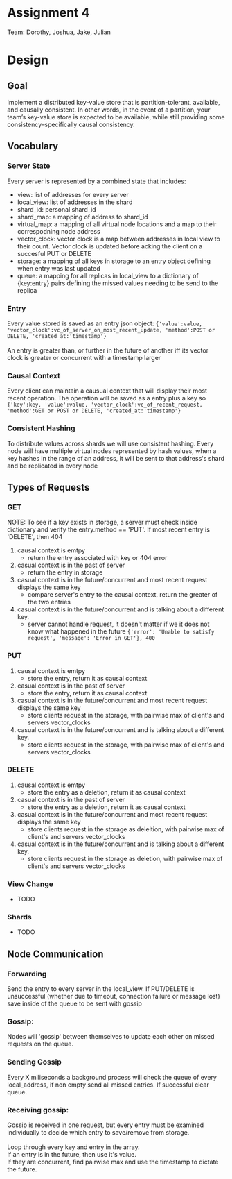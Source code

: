 # Assignment 4
Team: Dorothy, Joshua, Jake, Julian

# Design
## Goal
Implement a distributed key-value store that is partition-tolerant, available, and causally consistent. In other words, in the event of a partition, your team’s key-value store is expected to be available, while still providing some consistency–specifically causal consistency.

## Vocabulary
### Server State
Every server is represented by a combined state that includes:
- view: list of addresses for every server
- local_view: list of addresses in the shard
- shard_id: personal shard_id
- shard_map: a mapping of address to shard_id
- virtual_map: a mapping of all virtual node locations and a map to their correspodning node address
- vector_clock: vector clock is a map between addresses in local view to their count. Vector clock is updated before acking the client on a succesful PUT or DELETE
- storage: a mapping of all keys in storage to an entry object defining when entry was last updated
- queue: a mapping for all replicas in local_view to a dictionary of {key:entry} pairs defining the missed values needing to be send to the replica

### Entry
Every value stored is saved as an entry json object: `{'value':value, 'vector_clock':vc_of_server_on_most_recent_update, 'method':POST or DELETE, 'created_at:'timestamp'}`
<br><br>
An entry is greater than, or further in the future of another iff its vector clock is greater or concurrent with a timestamp larger

### Causal Context
Every client can maintain a causual context that will display their most recent operation. The operation will be saved as a entry plus a key so
`{'key':key, 'value':value, 'vector_clock':vc_of_recent_request, 'method':GET or POST or DELETE, 'created_at:'timestamp'}`

### Consistent Hashing
To distribute values across shards we will use consistent hashing. Every node will have multiple virtual nodes represented by hash values, when a key hashes in the range of an address, it will be sent to that address's shard and be replicated in every node

## Types of Requests
### GET
NOTE: To see if a key exists in storage, a server must check inside dictionary and verify the entry.method == 'PUT'. If most recent entry is 'DELETE', then 404

1. causal context is emtpy
    - return the entry associated with key or 404 error
2. casual context is in the past of server
    - return the entry in storage
3. casual context is in the future/concurrent and most recent request displays the same key
    - compare server's entry to the causal context, return the greater of the two entries
4. casual context is in the future/concurrent and is talking about a different key.
    - server cannot handle request, it doesn't matter if we it does not know what happened in the future `{'error': 'Unable to satisfy request', 'message': 'Error in GET'}, 400`


### PUT		
1. causal context is emtpy
    - store the entry, return it as causal context
2. casual context is in the past of server
    - store the entry, return it as causal context
3. casual context is in the future/concurrent and most recent request displays the same key
    - store clients request in the storage, with pairwise max of client's and servers vector_clocks
4. casual context is in the future/concurrent and is talking about a different key.
    - store clients request in the storage, with pairwise max of client's and servers vector_clocks


### DELETE
1. causal context is emtpy
    - store the entry as a deletion, return it as causal context
2. casual context is in the past of server
    - store the entry as a deletion, return it as causal context
3. casual context is in the future/concurrent and most recent request displays the same key
    - store clients request in the storage as deleltion, with pairwise max of client's and servers vector_clocks
4. casual context is in the future/concurrent and is talking about a different key.
    - store clients request in the storage as deletion, with pairwise max of client's and servers vector_clocks

### View Change
- TODO

### Shards
- TODO

## Node Communication

### Forwarding
Send the entry to every server in the local_view. If PUT/DELETE is unsuccessful (whether due to timeout, connection failure or message lost) save inside of the queue to be sent with gossip


### Gossip:
Nodes will 'gossip' between themselves to update each other on missed requests on the queue.

### Sending Gossip
Every X miliseconds a background process will check the queue of every local_address, if non empty send all missed entries. If successful clear queue.

### Receiving gossip:
Gossip is received in one request, but every entry must be examined individually to decide which entry to save/remove from storage.
<br><br>
Loop through every key and entry in the array.<br>
If an entry is in the future, then use it's value. <br>
If they are concurrent, find pairwise max and use the timestamp to dictate the future.